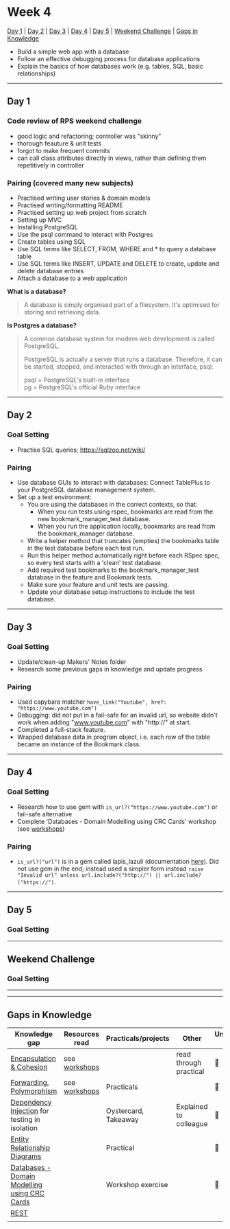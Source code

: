 # Week 4

[Day 1](#day-1) | [Day 2](#day-2) | [Day 3](#day-3) | [Day 4](#day-4) | [Day 5](#day-5) | [Weekend Challenge](#weekend-challenge) | [Gaps in Knowledge](#gaps-in-knowledge) 

- Build a simple web app with a database  
- Follow an effective debugging process for database applications  
- Explain the basics of how databases work (e.g. tables, SQL, basic relationships)  

---------

## Day 1

### Code review of RPS weekend challenge
- good logic and refactoring; controller was "skinny"
- thorough feauture & unit tests
- forgot to make frequent commits
- can call class attributes directly in views, rather than defining them repetitively in controller

### Pairing (covered many new subjects)
- Practised writing user stories & domain models
- Practised writing/formatting README
- Practised setting up web project from scratch
- Setting up MVC
- Installing PostgreSQL
- Use the psql command to interact with Postgres
- Create tables using SQL
- Use SQL terms like SELECT, FROM, WHERE and * to query a database table  
- Use SQL terms like INSERT, UPDATE and DELETE to create, update and delete database entries
- Attach a database to a web application
  
**What is a database?**

> A database is simply organised part of a filesystem. It's optimised for storing and retrieving data.

**Is Postgres a database?**

> A common database system for modern web development is called PostgreSQL.  
>   
> PostgreSQL is actually a server that runs a database. Therefore, it can be started, stopped, and interacted with through an interface, psql.  
>   
> psql = PostgreSQL's built-in interface  
> pg = PostgreSQL's official Ruby interface

----------

## Day 2

### Goal Setting
- Practise SQL queries; https://sqlzoo.net/wiki/  

### Pairing
- Use database GUIs to interact with databases: Connect TablePlus to your PostgreSQL database management system.  
- Set up a test environment:  
  - You are using the databases in the correct contexts, so that:  
    - When you run tests using rspec, bookmarks are read from the new bookmark_manager_test database.  
    - When you run the application locally, bookmarks are read from the bookmark_manager database.  
  - Write a helper method that truncates (empties) the bookmarks table in the test database before each test run.  
  - Run this helper method automatically right before each RSpec spec, so every test starts with a 'clean' test database.  
  - Add required test bookmarks to the bookmark_manager_test database in the feature and Bookmark tests.  
  - Make sure your feature and unit tests are passing.  
  - Update your database setup instructions to include the test database.

----------

## Day 3

### Goal Setting
- Update/clean-up Makers' Notes folder
- Research some previous gaps in knowledge and update progress

### Pairing
- Used capybara matcher ```have_link("Youtube", href: "https://www.youtube.com")```
- Debugging: did not put in a fail-safe for an invalid url, so website didn't work when adding "www.youtube.com" with "http://" at start.
- Completed a full-stack feature.
- Wrapped database data in program object, i.e. each row of the table became an instance of the Bookmark class.

-----------

## Day 4

### Goal Setting
- Research how to use gem with ```is_url?("https://www.youtube.com")``` or fail-safe alternative
- Complete 'Databases - Domain Modelling using CRC Cards' workshop (see [workshops](https://github.com/JKBero/Makers-Notes/blob/master/Workshops.md))

### Pairing
- ```is_url?("url")``` is in a gem called lapis_lazuli (documentation [here](https://github.com/spriteCloud/lapis-lazuli)). Did not use gem in the end; instead used a simpler form instead ```raise "Invalid url" unless url.include?("http://") || url.include?("https://")```.  

-----------  

## Day 5

### Goal Setting


-----------

## Weekend Challenge  

### Goal Setting 

  
------------------  
------------------  
  
  ## Gaps in Knowledge
  
| Knowledge gap | Resources read | Practicals/projects | Other | Understanding :vertical_traffic_light: |
| --- | --- | --- | --- | --- |
| [Encapsulation & Cohesion](https://github.com/makersacademy/skills-workshops/blob/master/practicals/object_oriented_design/encapsulation.md) | see [workshops](https://github.com/JKBero/Makers-Notes/blob/master/Workshops.md) | | read through practical | :green_book: |
| [Forwarding, Polymorphism](https://github.com/makersacademy/skills-workshops/blob/master/practicals/object_oriented_design/oo_relationships.md) | see [workshops](https://github.com/JKBero/Makers-Notes/blob/master/Workshops.md) | Practicals | | :green_book: |
| [Dependency Injection](https://github.com/makersacademy/skills-workshops/blob/master/practicals/object_oriented_design/dependency_injection.md) for testing in isolation | | Oystercard, Takeaway | Explained to colleague | :green_book: |
| [Entity Relationship Diagrams](https://github.com/makersacademy/skills-workshops/blob/master/practicals/databases/entity_relationship_diagrams.md) | | Practical | | :green_book: |
| [Databases - Domain Modelling using CRC Cards](https://github.com/makersacademy/skills-workshops/tree/master/week-4/domain_modelling_student_directory_using_crc_cards) | | Workshop exercise | | :orange_book: |
| [REST](https://github.com/sjmog/rest)| | | | |
| | | | | |
